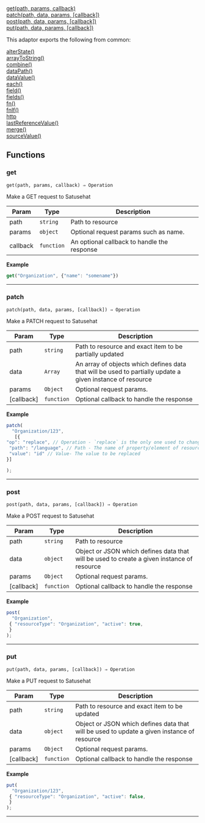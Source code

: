 <dl>
<dt>
    <a href="#get">get(path, params, callback)</a></dt>
<dt>
    <a href="#patch">patch(path, data, params, [callback])</a></dt>
<dt>
    <a href="#post">post(path, data, params, [callback])</a></dt>
<dt>
    <a href="#put">put(path, data, params, [callback])</a></dt>
</dl>


This adaptor exports the following from common:
<dl>
<dt>
    <a href="/adaptors/packages/common-docs#alterstate">alterState()</a>
</dt>
<dt>
    <a href="/adaptors/packages/common-docs#arraytostring">arrayToString()</a>
</dt>
<dt>
    <a href="/adaptors/packages/common-docs#combine">combine()</a>
</dt>
<dt>
    <a href="/adaptors/packages/common-docs#datapath">dataPath()</a>
</dt>
<dt>
    <a href="/adaptors/packages/common-docs#datavalue">dataValue()</a>
</dt>
<dt>
    <a href="/adaptors/packages/common-docs#each">each()</a>
</dt>
<dt>
    <a href="/adaptors/packages/common-docs#field">field()</a>
</dt>
<dt>
    <a href="/adaptors/packages/common-docs#fields">fields()</a>
</dt>
<dt>
    <a href="/adaptors/packages/common-docs#fn">fn()</a>
</dt>
<dt>
    <a href="/adaptors/packages/common-docs#fnif">fnIf()</a>
</dt>
<dt>
    <a href="/adaptors/packages/common-docs#http">http</a>
</dt>
<dt>
    <a href="/adaptors/packages/common-docs#lastreferencevalue">lastReferenceValue()</a>
</dt>
<dt>
    <a href="/adaptors/packages/common-docs#merge">merge()</a>
</dt>
<dt>
    <a href="/adaptors/packages/common-docs#sourcevalue">sourceValue()</a>
</dt></dl>

## Functions
### get

<p><code>get(path, params, callback) ⇒ Operation</code></p>

Make a GET request to Satusehat


| Param | Type | Description |
| --- | --- | --- |
| path | <code>string</code> | Path to resource |
| params | <code>object</code> | Optional request params such as name. |
| callback | <code>function</code> | An optional callback to handle the response |

**Example**
```js
get("Organization", {"name": "somename"})
```

* * *

### patch

<p><code>patch(path, data, params, [callback]) ⇒ Operation</code></p>

Make a PATCH request to Satusehat


| Param | Type | Description |
| --- | --- | --- |
| path | <code>string</code> | Path to resource and exact item to be partially updated |
| data | <code>Array</code> | An array of objects which defines data that will be used to partially update a given instance of resource |
| params | <code>Object</code> | Optional request params. |
| [callback] | <code>function</code> | Optional callback to handle the response |

**Example**
```js
patch(
  "Organization/123",
   [{
"op": "replace", // Operation - `replace` is the only one used to change a specific property or element
 "path": "/language", // Path - The name of property/element of resource to be replaced
 "value": "id" // Value- The value to be replaced
}]

);
```

* * *

### post

<p><code>post(path, data, params, [callback]) ⇒ Operation</code></p>

Make a POST request to Satusehat


| Param | Type | Description |
| --- | --- | --- |
| path | <code>string</code> | Path to resource |
| data | <code>object</code> | Object or JSON which defines data that will be used to create a given instance of resource |
| params | <code>Object</code> | Optional request params. |
| [callback] | <code>function</code> | Optional callback to handle the response |

**Example**
```js
post(
  "Organization",
 { "resourceType": "Organization", "active": true,
 }
);
```

* * *

### put

<p><code>put(path, data, params, [callback]) ⇒ Operation</code></p>

Make a PUT request to Satusehat


| Param | Type | Description |
| --- | --- | --- |
| path | <code>string</code> | Path to resource and exact item to be updated |
| data | <code>object</code> | Object or JSON which defines data that will be used to update a given instance of resource |
| params | <code>Object</code> | Optional request params. |
| [callback] | <code>function</code> | Optional callback to handle the response |

**Example**
```js
put(
  "Organization/123",
 { "resourceType": "Organization", "active": false,
 }
);
```

* * *


